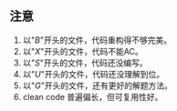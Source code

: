 ## 注意
1. 以"_B_"开头的文件，代码重构得不够完美。
2. 以"_X_"开头的文件，代码不能AC。
3. 以"_S_"开头的文件，代码还没编写。
4. 以"_U_"开头的文件，代码还没理解到位。
5. 以"_G_"开头的文件，还有更好的解题方法。
5. clean code 普遍偏长，但可复用性好。
